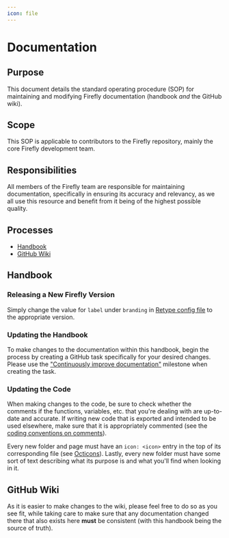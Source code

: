 ```yaml
---
icon: file
---
```


# Documentation

## Purpose

This document details the standard operating procedure (SOP) for maintaining and modifying Firefly documentation (handbook *and* the GitHub wiki).

## Scope

This SOP is applicable to contributors to the Firefly repository, mainly the core Firefly development team.

## Responsibilities

All members of the Firefly team are responsible for maintaining documentation, specifically in ensuring its accuracy and relevancy, as we all use this resource and benefit from it being of the highest possible quality.

## Processes

- [Handbook](#handbook)
- [GitHub Wiki](#github-wiki)

## Handbook

### Releasing a New Firefly Version

Simply change the value for `label` under `branding` in [Retype config file](https://github.com/iotaledger/firefly/blob/develop/docs/retype.yml#L8) to the appropriate version.

### Updating the Handbook

To make changes to the documentation within this handbook, begin the process by creating a GitHub task specifically for your desired changes. Please use the ["Continuously improve documentation"](https://github.com/iotaledger/firefly/milestone/6) milestone when creating the task.

### Updating the Code

When making changes to the code, be sure to check whether the comments if the functions, variables, etc. that you're dealing with are up-to-date and accurate.
If writing new code that is exported and intended to be used elsewhere, make sure that it is appropriately commented (see the [coding conventions on comments](../../guides/coding-conventions/comments.md)).

Every new folder and page must have an `icon: <icon>` entry in the top of its corresponding file (see [Octicons](https://primer.style/octicons/)).
Lastly, every new folder must have some sort of text describing what its purpose is and what you'll find when looking in it.

## GitHub Wiki

As it is easier to make changes to the wiki, please feel free to do so as you see fit, while taking care to make sure that any documentation changed there that also exists here **must** be consistent (with this handbook being the source of truth).
